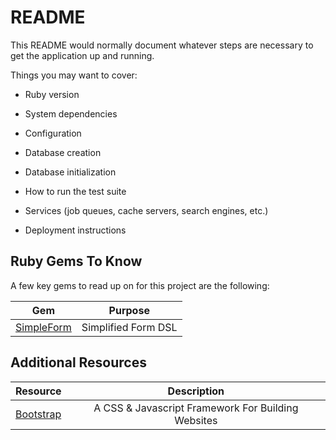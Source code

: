 # README

This README would normally document whatever steps are necessary to get the
application up and running.

Things you may want to cover:

- Ruby version

- System dependencies

- Configuration

- Database creation

- Database initialization

- How to run the test suite

- Services (job queues, cache servers, search engines, etc.)

- Deployment instructions

## Ruby Gems To Know

A few key gems to read up on for this project are the following:

| Gem                                                     |       Purpose       |
| ------------------------------------------------------- | :-----------------: |
| [SimpleForm](https://github.com/heartcombo/simple_form) | Simplified Form DSL |

## Additional Resources

| Resource                                                                     |                    Description                     |
| ---------------------------------------------------------------------------- | :------------------------------------------------: |
| [Bootstrap](https://getbootstrap.com/docs/4.5/getting-started/introduction/) | A CSS & Javascript Framework For Building Websites |
